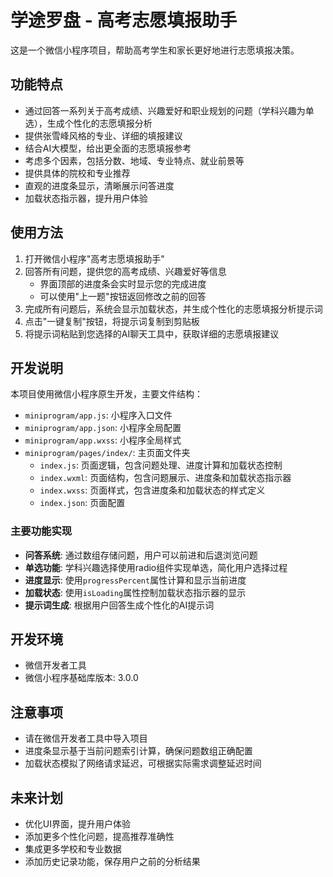 # 学途罗盘 - 高考志愿填报助手

这是一个微信小程序项目，帮助高考学生和家长更好地进行志愿填报决策。

## 功能特点

- 通过回答一系列关于高考成绩、兴趣爱好和职业规划的问题（学科兴趣为单选），生成个性化的志愿填报分析
- 提供张雪峰风格的专业、详细的填报建议
- 结合AI大模型，给出更全面的志愿填报参考
- 考虑多个因素，包括分数、地域、专业特点、就业前景等
- 提供具体的院校和专业推荐
- 直观的进度条显示，清晰展示问答进度
- 加载状态指示器，提升用户体验

## 使用方法

1. 打开微信小程序"高考志愿填报助手"
2. 回答所有问题，提供您的高考成绩、兴趣爱好等信息
   - 界面顶部的进度条会实时显示您的完成进度
   - 可以使用"上一题"按钮返回修改之前的回答
3. 完成所有问题后，系统会显示加载状态，并生成个性化的志愿填报分析提示词
4. 点击"一键复制"按钮，将提示词复制到剪贴板
5. 将提示词粘贴到您选择的AI聊天工具中，获取详细的志愿填报建议

## 开发说明

本项目使用微信小程序原生开发，主要文件结构：

- `miniprogram/app.js`: 小程序入口文件
- `miniprogram/app.json`: 小程序全局配置
- `miniprogram/app.wxss`: 小程序全局样式
- `miniprogram/pages/index/`: 主页面文件夹
  - `index.js`: 页面逻辑，包含问题处理、进度计算和加载状态控制
  - `index.wxml`: 页面结构，包含问题展示、进度条和加载状态指示器
  - `index.wxss`: 页面样式，包含进度条和加载状态的样式定义
  - `index.json`: 页面配置

### 主要功能实现

- **问答系统**: 通过数组存储问题，用户可以前进和后退浏览问题
- **单选功能**: 学科兴趣选择使用radio组件实现单选，简化用户选择过程
- **进度显示**: 使用`progressPercent`属性计算和显示当前进度
- **加载状态**: 使用`isLoading`属性控制加载状态指示器的显示
- **提示词生成**: 根据用户回答生成个性化的AI提示词

## 开发环境

- 微信开发者工具
- 微信小程序基础库版本: 3.0.0

## 注意事项

- 请在微信开发者工具中导入项目
- 进度条显示基于当前问题索引计算，确保问题数组正确配置
- 加载状态模拟了网络请求延迟，可根据实际需求调整延迟时间

## 未来计划

- 优化UI界面，提升用户体验
- 添加更多个性化问题，提高推荐准确性
- 集成更多学校和专业数据
- 添加历史记录功能，保存用户之前的分析结果